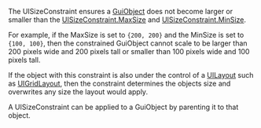 The UISizeConstraint ensures a [GuiObject](https://create.roblox.com/docs/reference/engine/classes/GuiObject) does not become larger or smaller
than the [UISizeConstraint.MaxSize](https://create.roblox.com/docs/reference/engine/classes/UISizeConstraint#MaxSize) and [UISizeConstraint.MinSize](https://create.roblox.com/docs/reference/engine/classes/UISizeConstraint#MinSize).

For example, if the MaxSize is set to `{200, 200}` and the MinSize is set to
`{100, 100}`, then the constrained GuiObject cannot scale to be larger than
200 pixels wide and 200 pixels tall or smaller than 100 pixels wide and 100
pixels tall.

If the object with this constraint is also under the control of a [UILayout](https://create.roblox.com/docs/reference/engine/classes/UILayout)
such as [UIGridLayout](https://create.roblox.com/docs/reference/engine/classes/UIGridLayout), then the constraint determines the objects size and
overwrites any size the layout would apply.

A UISizeConstraint can be applied to a GuiObject by parenting it to that
object.